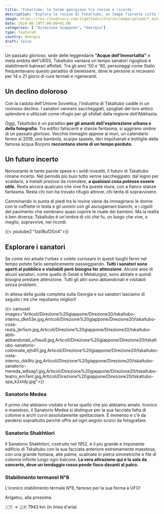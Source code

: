 ```yaml
---
title: 'Tskaltubo: le terme georgiane tra rovine e ricordi'
description: 'Esplora le rovine di Tskaltubo, un tempo fiorente città termale in Georgia. Scopri il suo passato glorioso, il declino doloroso e l''atmosfera suggestiva di un luogo sospeso nel tempo.'
image: https://res.cloudinary.com/ilgattodicitturin/image/upload/f_auto,q_auto,w_800,dpr_auto/v1713011125/Articoli/Direzione%20giappone/Direzione20/tskaltubo-abbandonato-bambola_dhvktw.jpg
date: 2024-06-10T7:00:00+01:00
categories: [ "Direzione Giappone", "Georgia"]
type: featured  
country: Georgia 
draft: false
---
```


Un passato glorioso, sede delle leggendarie **"Acque dell'Immortalità"** e meta ambita dell'URSS, Tskaltubo vantava un tempo sanatori rigogliosi e stabilimenti balneari affollati. Tra gli anni '50 e '90, personaggi come Stalin frequentavano questo paradiso di benessere, dove le persone si recavano per 14 o 21 giorni di cure termali e rigeneranti.

## Un declino doloroso
Con la caduta dell'Unione Sovietica, l'industria di Tskaltubo cadde in un rovinoso declino. I sanatori vennero saccheggiati, spogliati del loro antico splendore e utilizzati come rifugio per gli sfollati dalla regione dell'Abkhazia.

Oggi, Tskaltubo è un paradiso **per gli amanti dell'esplorazione urbana e della fotografia**. Tra edifici fatiscenti e stanze fantasma, si aggirano ombre di un passato glorioso. Vecchie immagini appese ai muri, un calendario fermo al 2019, una bambola, scarpe spaiate, libri impolverati e bottiglie della famosa acqua Borjomi **raccontano storie di un tempo perduto.**

## Un futuro incerto
Nonostante le tante parole spese e i soldi investiti, il futuro di Tskaltubo rimane incerto. Nel periodo più buio tutto venne saccheggiato: dal legno per scaldarsi, a metalli preziosi da rivendere, **a qualsiasi cosa potesse essere utile.** 
Resta ancora qualcuno che vive fra queste mura, con a fianco stanze fantasma. 
Resta chi non ha trovato rifugio altrove, chi tenta di sopravvivere. 

Camminando in punta di piedi tra le rovine viene da immaginarsi le donne con le cuffiette in testa e gli uomini con gli asciugamani bianchi, e i cigolii del pavimento che sembrano quasi coprire le risate dei bambini. Ma la realtà è ben diversa: Tskaltubo è un'ombra di ciò che fu, un luogo che vive, o meglio, sopravvive, nei ricordi.

{{< youtube2 "lza18uf2Go4">}}

## Esplorare i sanatori
Se come noi amate l'urbex o volete curiosare in questi luoghi fermi nel tempo potete farlo semplicemente passeggiando. **Tutti i sanatori sono aperti al pubblico e visitabili però bisogna far attenzione**. Alcune aree di alcuni sanatori, come quello di Gelati e Metalurgist, sono abitate e quindi bisogna prestare attenzione. Tutti gli altri sono abbandonati e visitabili senza problemi.

In attesa della guida completa sulla Georgia e sui sanatori lasciamo di seguito i tre che reputiamo migliori!

{{< carousel images="Articoli/Direzione%20giappone/Direzione20/tskaltubo-interno_dke53e.jpg,Articoli/Direzione%20giappone/Direzione20/tskaltubo-cosa-resta_jbr5sm.jpg,Articoli/Direzione%20giappone/Direzione20/tskaltubo-abiti-abbandonati_u1twu6.jpg,Articoli/Direzione%20giappone/Direzione20/tskaltubo-sanatorio-colonnate_ejh4l1.jpg,Articoli/Direzione%20giappone/Direzione20/tskaltubo-vista-interno_rkk9tz.jpg,Articoli/Direzione%20giappone/Direzione20/tskaltubo-sanatorio-mereda_w6sag1.jpg,Articoli/Direzione%20giappone/Direzione20/tskaltubo-teatro_em7ent.jpg,Articoli/Direzione%20giappone/Direzione20/tskaltubo-spa_k2xtdy.jpg">}} 

### Sanatorio Medea
Il primo che abbiamo visitato e forse quello che più abbiamo amato. Iconico e maestoso, il Sanatorio Medea si distingue per la sua facciata fatta di colonne e archi curvi assolutamente spettacolare. È immenso e c'è da perdersi soprattutto perché offre ad ogni angolo scorci da fotografare.

### Sanatorio Shakhtiori
Il Sanatorio Shakhtiori, costruito nel 1952, è il più grande e imponente edificio di Tskaltubo con la sua facciata anteriore estremamente maestosa, con una grande fontana, alte palme, scalinate in pietra simmetriche e file di colonne infinite lungo ogni balcone. **La vera attrazione qui è la sala da concerto, dove un tendaggio rosso pende fioco davanti al palco.**

### Stabilimento termanel N°8

L'iconico stabilimento termale N°8, famoso per la sua forma a UFO!

Arigatou, alla prossima.

🇮🇹 → 🇯🇵 7943 km (in linea d'aria)
